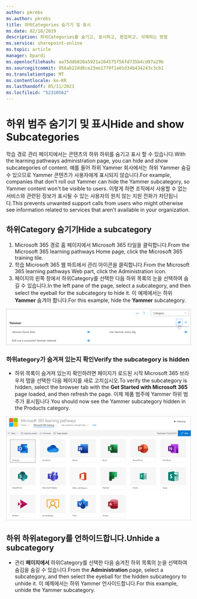 ```yaml
---
author: pkrebs
ms.author: pkrebs
title: 하위Categories 숨기기 및 표시
ms.date: 02/18/2019
description: 하위Categories를 숨기고, 표시하고, 편집하고, 삭제하는 방법
ms.service: sharepoint-online
ms.topic: article
manager: bpardi
ms.openlocfilehash: aa75ddb020a5921a164575f56fd735b4cd97a29b
ms.sourcegitcommit: 956ab22dd8ce23ee1779f1a01d34b434243c3cb1
ms.translationtype: MT
ms.contentlocale: ko-KR
ms.lasthandoff: 05/11/2021
ms.locfileid: "52310562"
---
```

# <a name="hide-and-show-subcategories"></a><span data-ttu-id="4a098-103">하위 범주 숨기기 및 표시</span><span class="sxs-lookup"><span data-stu-id="4a098-103">Hide and show Subcategories</span></span>

<span data-ttu-id="4a098-104">학습 경로 관리 페이지에서는 콘텐츠의 하위 하위를 숨기고 표시 할 수 있습니다.</span><span class="sxs-lookup"><span data-stu-id="4a098-104">With the learning pathways administration page, you can hide and show subcategories of content.</span></span> <span data-ttu-id="4a098-105">예를 들어 하위 Yammer 회사에서는 하위 Yammer 숨길 수 있으므로 Yammer 콘텐츠가 사용자에게 표시되지 않습니다.</span><span class="sxs-lookup"><span data-stu-id="4a098-105">For example, companies that don’t roll out Yammer can hide the Yammer subcategory, so Yammer content won't be visible to users.</span></span> <span data-ttu-id="4a098-106">이렇게 하면 조직에서 사용할 수 없는 서비스와 관련된 정보가 표시될 수 있는 사용자의 원치 않는 지원 전화가 차단됩니다.</span><span class="sxs-lookup"><span data-stu-id="4a098-106">This prevents unwanted support calls from users who might otherwise see information related to services that aren't available in your organization.</span></span>

## <a name="hide-a-subcategory"></a><span data-ttu-id="4a098-107">하위Category 숨기기</span><span class="sxs-lookup"><span data-stu-id="4a098-107">Hide a subcategory</span></span> 

1. <span data-ttu-id="4a098-108">Microsoft 365 경로 홈 페이지에서 Microsoft 365 타일을 클릭합니다.</span><span class="sxs-lookup"><span data-stu-id="4a098-108">From the Microsoft 365 learning pathways Home page, click the Microsoft 365 training tile.</span></span>
2. <span data-ttu-id="4a098-109">학습 Microsoft 365 웹 파트에서 관리 아이콘을 클릭합니다.</span><span class="sxs-lookup"><span data-stu-id="4a098-109">From the Microsoft 365 learning pathways Web part, click the Administration icon.</span></span> 
3. <span data-ttu-id="4a098-110">페이지의 왼쪽 창에서 하위Category를 선택한 다음 하위 목록의 눈을 선택하여 숨길 수 있습니다.</span><span class="sxs-lookup"><span data-stu-id="4a098-110">In the left pane of the page, select a subcategory, and then select the eyeball for the subcategory to hide it.</span></span> <span data-ttu-id="4a098-111">이 예제에서는 하위 **Yammer** 숨겨야 합니다.</span><span class="sxs-lookup"><span data-stu-id="4a098-111">For this example, hide the **Yammer** subcategory.</span></span>  

![샘플 창에는 하위 응용 프로그램 숨기기 아이콘이 표시됩니다.](media/cg-hidesubcat.png)

### <a name="verify-the-subcategory-is-hidden"></a><span data-ttu-id="4a098-113">하위ategory가 숨겨져 있는지 확인</span><span class="sxs-lookup"><span data-stu-id="4a098-113">Verify the subcategory is hidden</span></span>
- <span data-ttu-id="4a098-114">하위 목록이 숨겨져 있는지 확인하려면 페이지가  로드된 시작 Microsoft 365 브라우저 탭을 선택한 다음 페이지를 새로 고치십시오.</span><span class="sxs-lookup"><span data-stu-id="4a098-114">To verify the subcategory is hidden, select the browser tab with the **Get Started with Microsoft 365** page loaded, and then refresh the page.</span></span> <span data-ttu-id="4a098-115">이제 제품 범주에 Yammer 하위 범주가 표시됩니다.</span><span class="sxs-lookup"><span data-stu-id="4a098-115">You should now see the Yammer subcategory hidden in the Products category.</span></span> 

![샘플 창에는 숨겨진 하위 응용 프로그램도 더 이상 표시하지 않습니다.](media/cg-hidesubcatrefresh.png)

## <a name="unhide-a-subcategory"></a><span data-ttu-id="4a098-117">하위 하위ategory를 언하이드합니다.</span><span class="sxs-lookup"><span data-stu-id="4a098-117">Unhide a subcategory</span></span> 

- <span data-ttu-id="4a098-118">관리 **페이지에서** 하위Category를 선택한 다음 숨겨진 하위 목록의 눈을 선택하여 숨김을 숨길 수 있습니다.</span><span class="sxs-lookup"><span data-stu-id="4a098-118">From the **Administration** page, select a subcategory, and then select the eyeball for the hidden subcategory to unhide it.</span></span> <span data-ttu-id="4a098-119">이 예제에서는 하위 Yammer 언사이드합니다.</span><span class="sxs-lookup"><span data-stu-id="4a098-119">For this example, unhide the Yammer subcategory.</span></span>